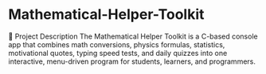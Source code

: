 # Mathematical-Helper-Toolkit
📘 Project Description The Mathematical Helper Toolkit is a C-based console app that combines math conversions, physics formulas, statistics, motivational quotes, typing speed tests, and daily quizzes into one interactive, menu-driven program for students, learners, and programmers.
